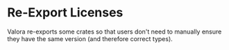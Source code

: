 # Re-Export Licenses

Valora re-exports some crates so that users don't need to manually ensure they
have the same version (and therefore correct types).